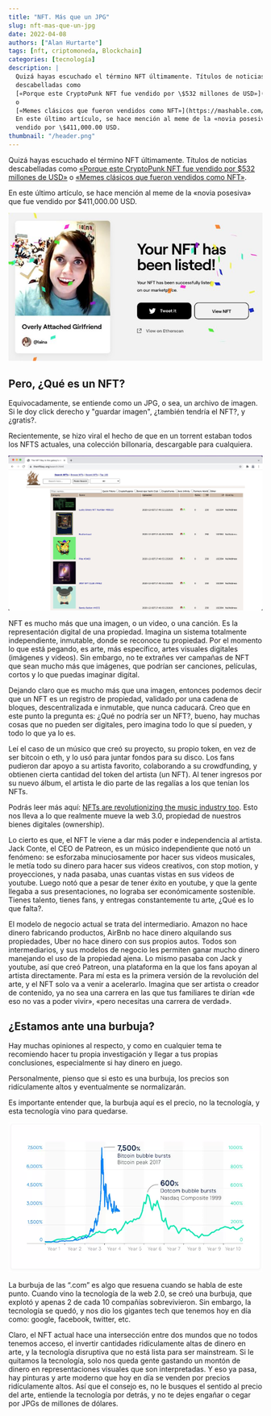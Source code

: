 ```yaml
---
title: "NFT. Más que un JPG"
slug: nft-mas-que-un-jpg
date: 2022-04-08
authors: ["Alan Hurtarte"]
tags: [nft, criptomoneda, Blockchain]
categories: [tecnología]
description: |
  Quizá hayas escuchado el término NFT últimamente. Títulos de noticias
  descabelladas como
  [«Porque este CryptoPunk NFT fue vendido por \$532 millones de USD»](https://www.cnet.com/news/why-this-cryptopunk-nft-sold-for-532-million-sort-of/)
  o
  [«Memes clásicos que fueron vendidos como NFT»](https://mashable.com/article/classic-memes-sold-nft-prices).
  En este último artículo, se hace mención al meme de la «novia posesiva» que fue
  vendido por \$411,000.00 USD.
thumbnail: "/header.png"
---
```


<!-- # NFT. Más que un JPG -->
<!-- **Autor**: [Alan Hurtarte](../../authors/alan-hurtarte.md) -->

Quizá hayas escuchado el término NFT últimamente. Títulos de noticias
descabelladas como
[«Porque este CryptoPunk NFT fue vendido por \$532 millones de USD»](https://www.cnet.com/news/why-this-cryptopunk-nft-sold-for-532-million-sort-of/)
o
[«Memes clásicos que fueron vendidos como NFT»](https://mashable.com/article/classic-memes-sold-nft-prices).

En este último artículo, se hace mención al meme de la «novia posesiva» que fue
vendido por \$411,000.00 USD.

<!-- TEASER_END -->

![Overly attached Girlfriend MEME](nft-girlfriend-overly-attached.jpeg "Overly attached Girlfriend MEME")

## Pero, ¿Qué es un NFT?

Equivocadamente, se entiende como un JPG, o sea, un archivo de imagen. Si le doy
click derecho y "guardar imagen", ¿también tendría el NFT?, y ¿gratis?.

Recientemente, se hizo viral el hecho de que en un torrent estaban todos los
NFTS actuales, una colección billonaria, descargable para cualquiera.

![Torrents de NFTs](nft-torrents.jpeg "Torrents de NFTs")

NFT es mucho más que una imagen, o un video, o una canción. Es la representación
digital de una propiedad. Imagina un sistema totalmente independiente,
inmutable, donde se reconoce tu propiedad. Por el momento lo que está pegando,
es arte, más específico, artes visuales digitales (imágenes y videos). Sin
embargo, no te extrañes ver campañas de NFT que sean mucho más que imágenes, que
podrían ser canciones, películas, cortos y lo que puedas imaginar digital.

Dejando claro que es mucho más que una imagen, entonces podemos decir que un NFT
es un registro de propiedad, validado por una cadena de bloques, descentralizada
e inmutable, que nunca caducará. Creo que en este punto la pregunta es: ¿Qué no
podría ser un NFT?, bueno, hay muchas cosas que no pueden ser digitales, pero
imagina todo lo que sí pueden, y todo lo que ya lo es.

Leí el caso de un músico que creó su proyecto, su propio token, en vez de ser
bitcoin o eth, y lo usó para juntar fondos para su disco. Los fans pudieron dar
apoyo a su artista favorito, colaborando a su crowdfunding, y obtienen cierta
cantidad del token del artista (un NFT). Al tener ingresos por su nuevo álbum,
el artista le dio parte de las regalías a los que tenían los NFTs.

Podrás leer más aquí:
[NFTs are revolutionizing the music industry too](https://fortune.com/2021/10/29/nfts-music-industry/).
Esto nos lleva a lo que realmente mueve la web 3.0, propiedad de nuestros bienes
digitales (ownership).

Lo cierto es que, el NFT le viene a dar más poder e independencia al artista.
Jack Conte, el CEO de Patreon, es un músico independiente que notó un fenómeno:
se esforzaba minuciosamente por hacer sus videos musicales, le metía todo su
dinero para hacer sus videos creativos, con stop motion, y proyecciones, y nada
pasaba, unas cuantas vistas en sus videos de youtube. Luego notó que a pesar de
tener éxito en youtube, y que la gente llegaba a sus presentaciones, no lograba
ser económicamente sostenible. Tienes talento, tienes fans, y entregas
constantemente tu arte, ¿Qué es lo que falta?.

El modelo de negocio actual se trata del intermediario. Amazon no hace dinero
fabricando productos, AirBnb no hace dinero alquilando sus propiedades, Uber no
hace dinero con sus propios autos. Todos son intermediarios, y sus modelos de
negocio les permiten ganar mucho dinero manejando el uso de la propiedad ajena.
Lo mismo pasaba con Jack y youtube, así que creó Patreon, una plataforma en la
que los fans apoyan al artista directamente. Para mí esta es la primera versión
de la revolución del arte, y el NFT solo va a venir a acelerarlo. Imagina que
ser artista o creador de contenido, ya no sea una carrera en las que tus
familiares te dirían «de eso no vas a poder vivir», «pero necesitas una carrera
de verdad».

## ¿Estamos ante una burbuja?

Hay muchas opiniones al respecto, y como en cualquier tema te recomiendo hacer
tu propia investigación y llegar a tus propias conclusiones, especialmente si
hay dinero en juego.

Personalmente, pienso que si esto es una burbuja, los precios son ridículamente
altos y eventualmente se normalizarán.

Es importante entender que, la burbuja aquí es el precio, no la tecnología, y
esta tecnología vino para quedarse.

![Burbuja de las .com](dotcom-bubble.webp "Bubuja de las .com")

La burbuja de las “.com” es algo que resuena cuando se habla de este punto.
Cuando vino la tecnología de la web 2.0, se creó una burbuja, que explotó y
apenas 2 de cada 10 compañías sobrevivieron. Sin embargo, la tecnología se
quedó, y nos dio los gigantes tech que tenemos hoy en día como: google,
facebook, twitter, etc.

Claro, el NFT actual hace una intersección entre dos mundos que no todos tenemos
acceso, el invertir cantidades ridículamente altas de dinero en arte, y la
tecnología disruptiva que no está lista para ser mainstream. Si le quitamos la
tecnología, solo nos queda gente gastando un montón de dinero en
representaciones visuales que son interpretadas. Y eso ya pasa, hay pinturas y
arte moderno que hoy en día se venden por precios ridículamente altos. Así que
el consejo es, no le busques el sentido al precio del arte, entiende la
tecnología por detrás, y no te dejes engañar o cegar por JPGs de millones de
dólares.
